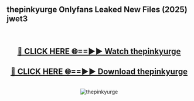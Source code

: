 <h2>thepinkyurge Onlyfans Leaked New Files (2025) jwet3</h2>
<br>
<div align="center">
<h2><a href="https://mediafiles.top/thepinkyurge&ref=git" rel="nofollow">🔴 CLICK HERE 🌐==►► Watch thepinkyurge</a></h2>
<h2><a href="https://mediafiles.top/thepinkyurge&ref=git" rel="nofollow">🔴 CLICK HERE 🌐==►► Download thepinkyurge</a></h2>
<br>
<a href="https://mediafiles.top/thepinkyurge&ref=git" rel="nofollow" data-target="animated-image.originalLink"><img src="https://i.ibb.co.com/xMMVF88/686577567.gif" alt="thepinkyurge" style="max-width: 100%; display: inline-block;" data-target="animated-image.originalImage"></a>
</div>
<br>
<br>